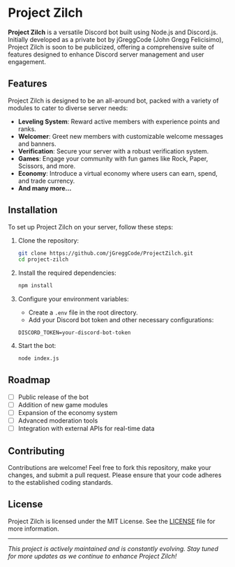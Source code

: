 # Project Zilch

**Project Zilch** is a versatile Discord bot built using Node.js and Discord.js. Initially developed as a private bot by jGreggCode (John Gregg Felicisimo), Project Zilch is soon to be publicized, offering a comprehensive suite of features designed to enhance Discord server management and user engagement.

## Features

Project Zilch is designed to be an all-around bot, packed with a variety of modules to cater to diverse server needs:

- **Leveling System**: Reward active members with experience points and ranks.
- **Welcomer**: Greet new members with customizable welcome messages and banners.
- **Verification**: Secure your server with a robust verification system.
- **Games**: Engage your community with fun games like Rock, Paper, Scissors, and more.
- **Economy**: Introduce a virtual economy where users can earn, spend, and trade currency.
- **And many more...**

## Installation

To set up Project Zilch on your server, follow these steps:

1. Clone the repository:
    ```bash
    git clone https://github.com/jGreggCode/ProjectZilch.git
    cd project-zilch
    ```

2. Install the required dependencies:
    ```bash
    npm install
    ```

3. Configure your environment variables:
    - Create a `.env` file in the root directory.
    - Add your Discord bot token and other necessary configurations:
    ```env
    DISCORD_TOKEN=your-discord-bot-token
    ```

4. Start the bot:
    ```bash
    node index.js
    ```

## Roadmap

- [ ] Public release of the bot
- [ ] Addition of new game modules
- [ ] Expansion of the economy system
- [ ] Advanced moderation tools
- [ ] Integration with external APIs for real-time data

## Contributing

Contributions are welcome! Feel free to fork this repository, make your changes, and submit a pull request. Please ensure that your code adheres to the established coding standards.

## License

Project Zilch is licensed under the MIT License. See the [LICENSE](LICENSE) file for more information.

---

_This project is actively maintained and is constantly evolving. Stay tuned for more updates as we continue to enhance Project Zilch!_
